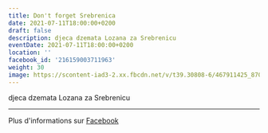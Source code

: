 ```yaml
---
title: Don't forget Srebrenica
date: 2021-07-11T18:00:00+0200
draft: false
description: djeca dzemata Lozana za Srebrenicu
eventDate: 2021-07-11T18:00:00+0200
location: ''
facebook_id: '216159003711963'
weight: 30
image: https://scontent-iad3-2.xx.fbcdn.net/v/t39.30808-6/467911425_8702124949883247_8451066247417132989_n.jpg?_nc_cat=103&ccb=1-7&_nc_sid=9e60e4&_nc_ohc=pL2SBleV-OYQ7kNvwE705ty&_nc_oc=AdmZHdhL2dwqG1J5CJaCjGLkswsWr6KPI_qGAz_XfzXZqY-_0iOsxSHmzshdliwDH7g&_nc_zt=23&_nc_ht=scontent-iad3-2.xx&edm=ABTKTjYEAAAA&_nc_gid=qOT0qcycFRN9alJl529t_A&oh=00_AfKRwFKF1SLChIhUE4C-ZrzOu9qKAmQCzDFPBfKPmmi1PA&oe=6835D2D9
---
```


djeca dzemata Lozana za Srebrenicu

---

Plus d'informations sur [Facebook](https://facebook.com/events/216159003711963)